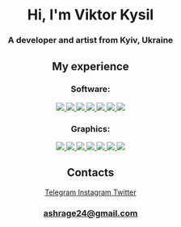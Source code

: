 <h1 align="center">Hi, I'm Viktor Kysil</h1>
<h3 align="center">A developer and artist from Kyiv, Ukraine</h3>


<h2 align="center">My experience</h2>
<h3 align="center">Software:</h3>
<p align="center">
  <a href="https://code.visualstudio.com">
    <img src="https://skillicons.dev/icons?i=vscode" />
  </a>
  <a href="https://visualstudio.microsoft.com">
    <img src="https://skillicons.dev/icons?i=visualstudio" />
  </a>
  <a href="https://www.adobe.com/products/photoshop.html">
    <img src="https://skillicons.dev/icons?i=photoshop" />
  </a>
  <a href="https://www.adobe.com/products/aftereffects.html)">
    <img src="https://skillicons.dev/icons?i=aftereffects" />
  </a>
   <a href="https://www.blender.org">
    <img src="https://skillicons.dev/icons?i=blender" />
  </a>
   <a href="https://www.unrealengine.com/en-US">
    <img src="https://skillicons.dev/icons?i=unrealengine" />
  </a>
   <a href="https://www.figma.com/ui-design-tool">
    <img src="https://skillicons.dev/icons?i=figma" />
  </a>
</p>
<h3 align="center">Graphics:</h3>
<p align="center">
  <a href="https://developer.mozilla.org/en-US/docs/Web/HTML">
    <img src="https://skillicons.dev/icons?i=js" />
  </a>
  <a href="https://developer.mozilla.org/en-US/docs/Web/HTML">
    <img src="https://skillicons.dev/icons?i=html" />
  </a>
  <a href="https://developer.mozilla.org/en-US/docs/Web/CSS">
    <img src="https://skillicons.dev/icons?i=css" />
  </a>
  <a href="https://developer.mozilla.org/en-US/docs/Web/JavaScript">
    <img src="https://skillicons.dev/icons?i=jquery" />
  </a>
  <a href="https://getbootstrap.com">
    <img src="https://skillicons.dev/icons?i=bootstrap" />
  </a>
  <a href="https://www.w3schools.com/c/c_intro.php">
    <img src="https://skillicons.dev/icons?i=c" />
  </a>
  <a href="https://www.w3schools.com/cpp/">
    <img src="https://skillicons.dev/icons?i=cpp" />
  </a>
</p>
<h2 align="center">Contacts</h2>
<div align="center">
  <a href="https://t.me/viktorkisel">
    Telegram
  </a>
  <a href="https://www.instagram.com/_viktorkisel_/">
    Instagram
  </a>
  <a href="https://twitter.com/vitkarino">
    Twitter
  </a>
  <h3 align="center">
  <a href="mailto: ashrage24@gmail.com">
    ashrage24@gmail.com
  </a>
  </h3>
</div>
